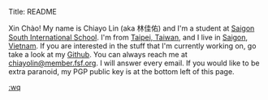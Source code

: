 Title: README
<img src="https://lh3.googleusercontent.com/-gQFIj4FWyHc/AAAAAAAAAAI/AAAAAAAAAAA/AMcAYi8eZeZ6neigkNqhK6NjjNZddPMZyw/mo/photo.jpg"
   class="img-responsive img-circle center-block avatar" alt=""/><br/>

Xin Chào! My name is Chiayo Lin (aka 林佳佑) and I'm a student at 
[Saigon South International School][1]. I'm from <a data-fancybox href="https://www.google.com/maps/place/Taipei,+Keelung+City,+Taiwan/@25.0617978,121.5305663,13.12z/data=!4m5!3m4!1s0x3442ac72bce20a99:0x3f6a35cedd0ac2e0!8m2!3d25.0329694!4d121.5654177">Taipei, Taiwan</a>,
and I live in <a data-fancybox href="https://www.google.com/maps/place/Ho+Chi+Minh+City,+Ho+Chi+Minh,+Vietnam/@10.7663877,106.6669456,13.38z/data=!4m5!3m4!1s0x317529292e8d3dd1:0xf15f5aad773c112b!8m2!3d10.8230989!4d106.6296638">Saigon, Vietnam</a>. 
If you are interested in the stuff that I'm currently working on, 
go take a look at my [Github][2]. You can always reach me at <chiayolin@member.fsf.org>. I will answer every email.
If you would like to be extra paranoid, my PGP public key is at the bottom left of this page.

[1]: http://www.ssis.edu.vn/
[2]: https://github.com/chiayolin/

[:wq](http://chiayolin.org/continuity)
